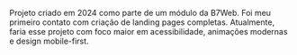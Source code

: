 Projeto criado em 2024 como parte de um módulo da B7Web. Foi meu primeiro contato com criação de landing pages completas. Atualmente, faria esse projeto com foco maior em acessibilidade, animações modernas e design mobile-first.

